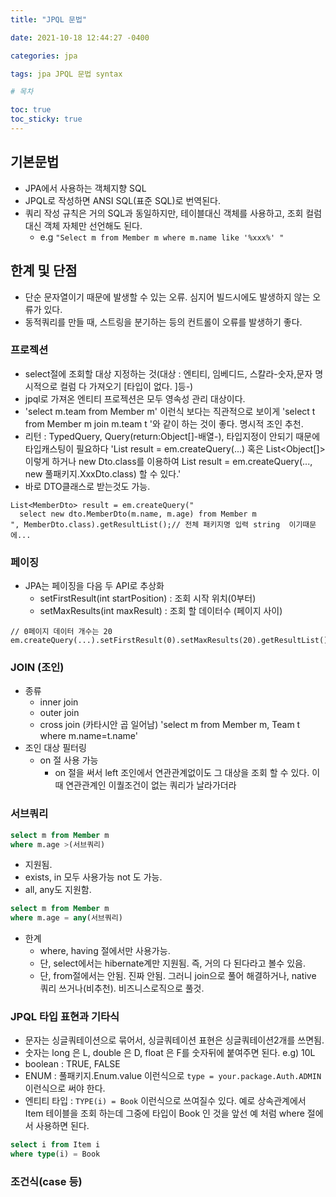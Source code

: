 ```yaml
---
title: "JPQL 문법"

date: 2021-10-18 12:44:27 -0400

categories: jpa

tags: jpa JPQL 문법 syntax

# 목차

toc: true  
toc_sticky: true
---
```


## 기본문법
- JPA에서 사용하는 객체지향 SQL
- JPQL로 작성하면 ANSI SQL(표준 SQL)로 번역된다.
- 쿼리 작성 규칙은 거의 SQL과 동일하지만, 테이블대신 객체를 사용하고, 조회 컬럼대신 객체 자체만 선언해도 된다.
    - e.g `"Select m from Member m where m.name like '%xxx%' "`

## 한계 및 단점
- 단순 문자열이기 때문에 발생할 수 있는 오류. 심지어 빌드시에도 발생하지 않는 오류가 있다.
- 동적쿼리를 만들 때, 스트링을 분기하는 등의 컨트롤이 오류를 발생하기 좋다.

### 프로젝션
- select절에 조회할 대상 지정하는 것(대상 : 엔티티, 임베디드, 스칼라-숫자,문자 명시적으로 컬럼 다 가져오기  [타입이 없다. ]등-)
- jpql로 가져온 엔티티 프로젝션은 모두 영속성 관리 대상이다.
- 'select m.team from Member m' 이런식 보다는 직관적으로 보이게 'select t from Member m join m.team t '와 같이 하는 것이 좋다. 명시적 조인 추천.
- 리턴 : TypedQuery, Query(return:Object[]-배열-),  타입지정이 안되기 때문에 타입캐스팅이 필요하다 'List result = em.createQuery(...) 혹은 List<Object[]> 이렇게 하거나 new Dto.class를 이용하여 List<XxxDto> result = em.createQuery(..., new 풀패키지.XxxDto.class) 할 수 있다.'
- 바로 DTO클래스로 받는것도 가능.

```
List<MemberDto> result = em.createQuery("
  select new dto.MemberDto(m.name, m.age) from Member m
", MemberDto.class).getResultList();// 전체 패키지명 입력 string  이기때문에...
```

### 페이징
- JPA는 페이징을 다음 두 API로 추상화
  - setFirstResult(int startPosition) : 조회 시작 위치(0부터)
  - setMaxResults(int maxResult) : 조회 할 데이터수 (페이지 사이)

```
// 0페이지 데이터 개수는 20 
em.createQuery(...).setFirstResult(0).setMaxResults(20).getResultList(); 
```

### JOIN (조인)
- 종류
  - inner join
  - outer join
  - cross join (카타시안 곱 일어남) 'select m from Member m, Team t where m.name=t.name'
- 조인 대상 필터링
  - on 절 사용 가능 
    - on 절을 써서 left 조인에서 연관관계없이도 그 대상을 조회 할 수 있다. 이때 연관관계인 이퀄조건이 없는 쿼리가 날라가더라
    
### 서브쿼리
```sql
select m from Member m 
where m.age >(서브쿼리)
```
- 지원됨.
- exists, in 모두 사용가능 not 도 가능.
- all, any도 지원함.

```sql
select m from Member m 
where m.age = any(서브쿼리)
```
- 한계
  - where, having 절에서만 사용가능.
  - 단, select에서는 hibernate계만 지원됨. 즉, 거의 다 된다라고 볼수 있음.
  - 단, from절에서는 안됨. 진짜 안됨. 그러니 join으로 풀어 해결하거나, native 쿼리 쓰거나(비추천). 비즈니스로직으로 풀것.
  
### JPQL 타입 표현과 기타식
- 문자는 싱글쿼테이션으로 묶어서, 싱글쿼테이션 표현은 싱글쿼테이션2개를 쓰면됨.
- 숫자는 long 은 L, double 은 D, float 은 F를 숫자뒤에 붙여주면 된다. e.g) 10L
- boolean : TRUE, FALSE
- ENUM : 풀패키지.Enum.value 이런식으로 `type = your.package.Auth.ADMIN` 이런식으로 써야 한다.
- 엔티티 타입 : `TYPE(i) = Book` 이런식으로 쓰여질수 있다. 예로 상속관계에서 Item 테이블을 조회 하는데 그중에 타입이 Book 인 것을 앞선 예 처럼 where 절에서 사용하면 된다.

```sql
select i from Item i 
where type(i) = Book
```

### 조건식(case 등)
